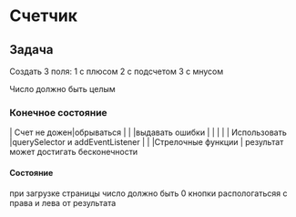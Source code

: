 # Счетчик 

## Задача 
Создать  3 поля:
1 с плюсом 
2 с подсчетом
3 с мнусом

Число должно быть целым

### Конечное состояние
| Счет не дожен|обрываться                       |
|              |выдавать ошибки                  |
|              |                                 |
| Использовать |querySelector и addEventListener |
|              |Стрелочные функции               |
 результат может достигать бесконечности

#### Состояние

 при загрузке страницы число должно быть 0
 кнопки распологатьсяя с права и лева от результата

